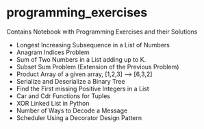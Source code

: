 # programming_exercises
Contains Notebook with Programming Exercises and their Solutions

- Longest Increasing Subsequence in a List of Numbers
- Anagram Indices Problem
- Sum of Two Numbers in a List adding up to K.
- Subset Sum Problem (Extension of the Previous Problem)
- Product Array of a given array, [1,2,3] --> [6,3,2]
- Serialize and Deserialize a Binary Tree
- Find the First missing Positive Integers in a List
- Car and Cdr Functions for Tuples
- XOR Linked List in Python
- Number of Ways to Decode a Message
- Scheduler Using a Decorator Design Pattern
